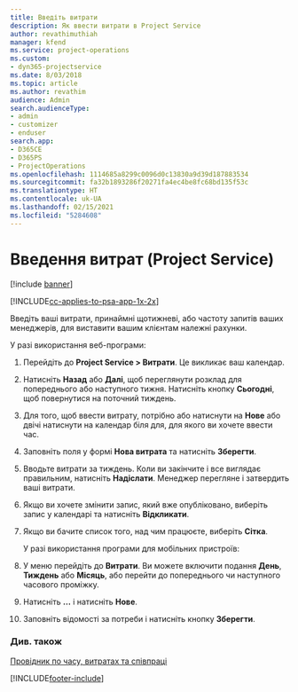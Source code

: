 ```yaml
---
title: Введіть витрати
description: Як ввести витрати в Project Service
author: revathimuthiah
manager: kfend
ms.service: project-operations
ms.custom:
- dyn365-projectservice
ms.date: 8/03/2018
ms.topic: article
ms.author: revathim
audience: Admin
search.audienceType:
- admin
- customizer
- enduser
search.app:
- D365CE
- D365PS
- ProjectOperations
ms.openlocfilehash: 1114685a8299c0096d0c13830a9d39d187883534
ms.sourcegitcommit: fa32b1893286f20271fa4ec4be8fc68bd135f53c
ms.translationtype: HT
ms.contentlocale: uk-UA
ms.lasthandoff: 02/15/2021
ms.locfileid: "5284608"
---
```

# <a name="enter-expenses-project-service"></a>Введення витрат (Project Service)

[!include [banner](../includes/psa-now-project-operations.md)]

[!INCLUDE[cc-applies-to-psa-app-1x-2x](../includes/cc-applies-to-psa-app-1x-2x.md)]

Введіть ваші витрати, принаймні щотижневі, або частоту запитів ваших менеджерів, для виставити вашим клієнтам належні рахунки.  
  
 У разі використання веб-програми:  
  
1. Перейдіть до **Project Service > Витрати**. Це викликає ваш календар.  
  
2. Натисніть **Назад** або **Далі**, щоб переглянути розклад для попереднього або наступного тижня. Натисніть кнопку **Сьогодні**, щоб повернутися на поточний тиждень.  
  
3. Для того, щоб ввести витрату, потрібно або натиснути на **Нове** або двічі натиснути на календар біля для, для якого ви хочете ввести час.  
  
4. Заповніть поля у формі **Нова витрата** та натисніть **Зберегти**.  
  
5. Вводьте витрати за тиждень. Коли ви закінчите і все виглядає правильним, натисніть **Надіслати**. Менеджер перегляне і затвердить ваші витрати.  
  
6. Якщо ви хочете змінити запис, який вже опубліковано, виберіть запис у календарі та натисніть **Відкликати**.  
  
7. Якщо ви бачите список того, над чим працюєте, виберіть **Сітка**.  
  
   У разі використання програми для мобільних пристроїв:  
  
8. У меню перейдіть до **Витрати**.     Ви можете включити подання **День**, **Тиждень** або **Місяць**, або перейти до попереднього чи наступного часового проміжку.  
  
9. Натисніть **…** і натисніть **Нове**.  
  
10. Заповніть відомості за потреби і натисніть кнопку **Зберегти**.  
  
### <a name="see-also"></a>Див. також  
 [Провідник по часу, витратах та співпраці](../psa/time-expense-collaboration-guide.md)


[!INCLUDE[footer-include](../includes/footer-banner.md)]